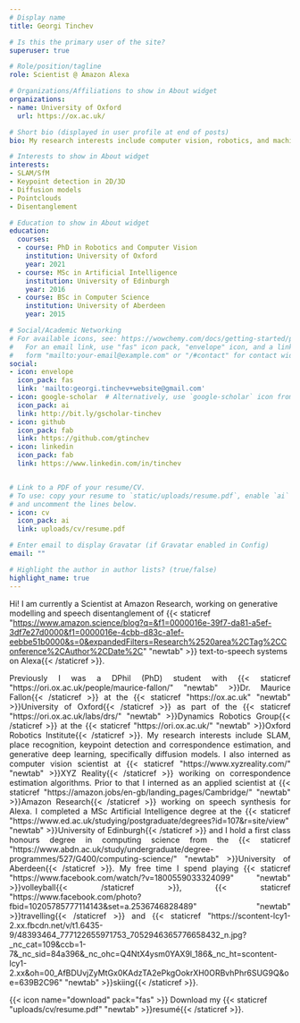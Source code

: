 ```yaml
---
# Display name
title: Georgi Tinchev

# Is this the primary user of the site?
superuser: true

# Role/position/tagline
role: Scientist @ Amazon Alexa

# Organizations/Affiliations to show in About widget
organizations:
- name: University of Oxford
  url: https://ox.ac.uk/

# Short bio (displayed in user profile at end of posts)
bio: My research interests include computer vision, robotics, and machine learning.

# Interests to show in About widget
interests:
- SLAM/SfM
- Keypoint detection in 2D/3D
- Diffusion models
- Pointclouds
- Disentanglement

# Education to show in About widget
education:
  courses:
  - course: PhD in Robotics and Computer Vision
    institution: University of Oxford
    year: 2021
  - course: MSc in Artificial Intelligence
    institution: University of Edinburgh
    year: 2016
  - course: BSc in Computer Science
    institution: University of Aberdeen
    year: 2015

# Social/Academic Networking
# For available icons, see: https://wowchemy.com/docs/getting-started/page-builder/#icons
#   For an email link, use "fas" icon pack, "envelope" icon, and a link in the
#   form "mailto:your-email@example.com" or "/#contact" for contact widget.
social:
- icon: envelope
  icon_pack: fas
  link: 'mailto:georgi.tinchev+website@gmail.com'
- icon: google-scholar  # Alternatively, use `google-scholar` icon from `ai` icon pack
  icon_pack: ai
  link: http://bit.ly/gscholar-tinchev
- icon: github
  icon_pack: fab
  link: https://github.com/gtinchev
- icon: linkedin
  icon_pack: fab
  link: https://www.linkedin.com/in/tinchev


# Link to a PDF of your resume/CV.
# To use: copy your resume to `static/uploads/resume.pdf`, enable `ai` icons in `params.toml`, 
# and uncomment the lines below.
- icon: cv
  icon_pack: ai
  link: uploads/cv/resume.pdf

# Enter email to display Gravatar (if Gravatar enabled in Config)
email: ""

# Highlight the author in author lists? (true/false)
highlight_name: true
---
```


Hi! I am currently a Scientist at Amazon Research, working on generative modelling and speech disentanglement of {{< staticref "https://www.amazon.science/blog?q=&f1=0000016e-39f7-da81-a5ef-3df7e27d0000&f1=0000016e-4cbb-d83c-a1ef-eebbe51b0000&s=0&expandedFilters=Research%2520area%2CTag%2CConference%2CAuthor%2CDate%2C" "newtab" >}} text-to-speech systems on Alexa{{< /staticref >}}.

<div style="text-align:justify">Previously I was a DPhil (PhD) student with {{< staticref "https://ori.ox.ac.uk/people/maurice-fallon/" "newtab" >}}Dr. Maurice Fallon{{< /staticref >}} at the {{< staticref "https://ox.ac.uk" "newtab" >}}University of Oxford{{< /staticref >}} as part of the {{< staticref "https://ori.ox.ac.uk/labs/drs/" "newtab" >}}Dynamics Robotics Group{{< /staticref >}} at the {{< staticref "https://ori.ox.ac.uk/" "newtab" >}}Oxford Robotics Institute{{< /staticref >}}. My research interests include SLAM, place recognition, keypoint detection and correspondence estimation, and generative deep learning, specifically diffusion models. I also interned as computer vision scientist at {{< staticref "https://www.xyzreality.com/" "newtab" >}}XYZ Reality{{< /staticref >}} woriking on correspondence estimation algorithms. Prior to that I interned as an applied scientist at {{< staticref "https://amazon.jobs/en-gb/landing_pages/Cambridge/" "newtab" >}}Amazon Research{{< /staticref >}} working on speech synthesis for Alexa. I completed a MSc Artificial Intelligence degree at the {{< staticref "https://www.ed.ac.uk/studying/postgraduate/degrees?id=107&r=site/view" "newtab" >}}University of Edinburgh{{< /staticref >}} and I hold a first class honours degree in computing science from the {{< staticref "https://www.abdn.ac.uk/study/undergraduate/degree-programmes/527/G400/computing-science/" "newtab" >}}University of Aberdeen{{< /staticref >}}. My free time I spend playing {{< staticref "https://www.facebook.com/watch/?v=1800559033324099" "newtab" >}}volleyball{{< /staticref >}}, {{< staticref "https://www.facebook.com/photo?fbid=10205785777114143&set=a.2536746828489" "newtab" >}}travelling{{< /staticref >}} and {{< staticref "https://scontent-lcy1-2.xx.fbcdn.net/v/t1.6435-9/48393464_777122655971753_7052946365776658432_n.jpg?_nc_cat=109&ccb=1-7&_nc_sid=84a396&_nc_ohc=Q4NtX4ysm0YAX9l_186&_nc_ht=scontent-lcy1-2.xx&oh=00_AfBDUvjZyMtGx0KAdzTA2ePkgOokrXH0ORBvhPhr6SUG9Q&oe=639B2C96" "newtab" >}}skiing{{< /staticref >}}.</div>

{{< icon name="download" pack="fas" >}} Download my {{< staticref "uploads/cv/resume.pdf" "newtab" >}}resumé{{< /staticref >}}.

